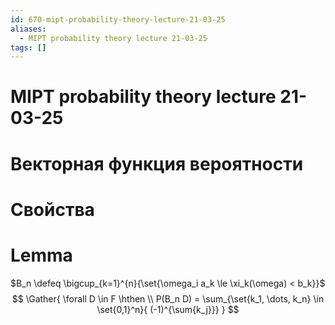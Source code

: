 ```yaml
---
id: 670-mipt-probability-theory-lecture-21-03-25
aliases:
  - MIPT probability theory lecture 21-03-25
tags: []
---
```


# MIPT probability theory lecture 21-03-25
# Векторная функция вероятности
# Свойства
# Lemma
$B_n \defeq \bigcup_{k=1}^{n}{\set{\omega_i a_k \le \xi_k(\omega) < b_k}}$
$$
\Gather{
\forall D \in F \hthen \\
P(B_n D) = 
\sum_{\set{k_1, \dots, k_n} \in \set{0,1}^n}{
(-1)^{\sum{k_j}}}
}
$$
